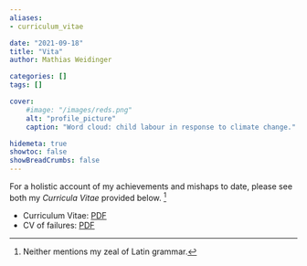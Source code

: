 ```yaml
---
aliases:
- curriculum_vitae

date: "2021-09-18"
title: "Vita"
author: Mathias Weidinger

categories: []
tags: []

cover:
    #image: "/images/reds.png"
    alt: "profile_picture"
    caption: "Word cloud: child labour in response to climate change."

hidemeta: true
showtoc: false
showBreadCrumbs: false
---
```


For a holistic account of my achievements and mishaps to date, please see both my *Curricula Vitae* provided below. [^joke]

[^joke]: Neither mentions my zeal of Latin grammar.

- Curriculum Vitae: [PDF](/weidinger_cv.pdf)
- CV of failures: [PDF](/weidinger_failures.pdf)